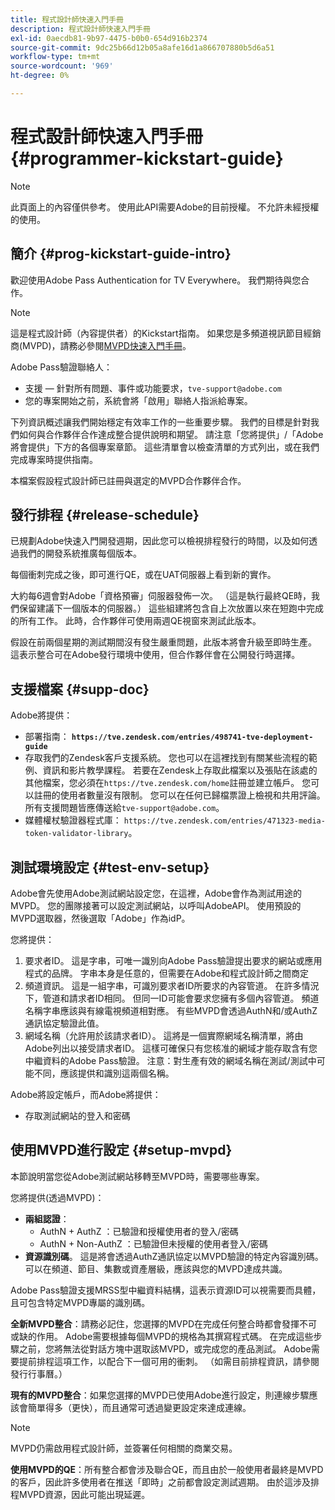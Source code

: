 ```yaml
---
title: 程式設計師快速入門手冊
description: 程式設計師快速入門手冊
exl-id: 0aecdb81-9b97-4475-b0b0-654d916b2374
source-git-commit: 9dc25b66d12b05a8afe16d1a866707880b5d6a51
workflow-type: tm+mt
source-wordcount: '969'
ht-degree: 0%

---
```


# 程式設計師快速入門手冊 {#programmer-kickstart-guide}

>[!NOTE]
>
>此頁面上的內容僅供參考。 使用此API需要Adobe的目前授權。 不允許未經授權的使用。

## 簡介 {#prog-kickstart-guide-intro}

歡迎使用Adobe Pass Authentication for TV Everywhere。 我們期待與您合作。

>[!NOTE]
>
>這是程式設計師（內容提供者）的Kickstart指南。 如果您是多頻道視訊節目經銷商(MVPD)，請務必參閱[MVPD快速入門手冊](/help/authentication/kickstart/mvpd-kickstart-guide.md)。


Adobe Pass驗證聯絡人：

* 支援 — 針對所有問題、事件或功能要求，`tve-support@adobe.com`
* 您的專案開始之前，系統會將「啟用」聯絡人指派給專案。

下列資訊概述讓我們開始穩定有效率工作的一些重要步驟。 我們的目標是針對我們如何與合作夥伴合作達成整合提供說明和期望。 請注意「您將提供」/「Adobe將會提供」下方的各個專案章節。 這些清單會以檢查清單的方式列出，或在我們完成專案時提供指南。

本檔案假設程式設計師已註冊與選定的MVPD合作夥伴合作。

## 發行排程 {#release-schedule}

已規劃Adobe快速入門開發週期，因此您可以檢視排程發行的時間，以及如何透過我們的開發系統推廣每個版本。

每個衝刺完成之後，即可進行QE，或在UAT伺服器上看到新的實作。

大約每6週會對Adobe「資格預審」伺服器發佈一次。 （這是執行最終QE時，我們保留建議下一個版本的伺服器。） 這些組建將包含自上次放置以來在短跑中完成的所有工作。 此時，合作夥伴可使用兩週QE視窗來測試此版本。

假設在前兩個星期的測試期間沒有發生嚴重問題，此版本將會升級至即時生產。 這表示整合可在Adobe發行環境中使用，但合作夥伴會在公開發行時選擇。

<!--For the latest release schedule information, see the Release Calendar.-->

## 支援檔案 {#supp-doc}

Adobe將提供：

* 部署指南： **`https://tve.zendesk.com/entries/498741-tve-deployment-guide`**
* 存取我們的Zendesk客戶支援系統。 您也可以在這裡找到有關某些流程的範例、資訊和影片教學課程。 若要在Zendesk上存取此檔案以及張貼在該處的其他檔案，您必須在`https://tve.zendesk.com/home`註冊並建立帳戶。 您可以註冊的使用者數量沒有限制。  您可以在任何已歸檔票證上檢視和共用評論。 所有支援問題皆應傳送給`tve-support@adobe.com`。
* 媒體權杖驗證器程式庫： `https://tve.zendesk.com/entries/471323-media-token-validator-library`。

## 測試環境設定 {#test-env-setup}

Adobe會先使用Adobe測試網站設定您，在這裡，Adobe會作為測試用途的MVPD。 您的團隊接著可以設定測試網站，以呼叫AdobeAPI。 使用預設的MVPD選取器，然後選取「Adobe」作為idP。

您將提供：

1. 要求者ID。 這是字串，可唯一識別向Adobe Pass驗證提出要求的網站或應用程式的品牌。 字串本身是任意的，但需要在Adobe和程式設計師之間商定
1. 頻道資訊。 這是一組字串，可識別要求者ID所要求的內容管道。 在許多情況下，管道和請求者ID相同。 但同一ID可能會要求您擁有多個內容管道。 頻道名稱字串應該與有線電視頻道相對應。 有些MVPD會透過AuthN和/或AuthZ通訊協定驗證此值。
1. 網域名稱（允許用於該請求者ID）。 這將是一個實際網域名稱清單，將由Adobe列出以接受請求者ID。 這樣可確保只有您核准的網域才能存取含有您中繼資料的Adobe Pass驗證。 注意：對生產有效的網域名稱在測試/測試中可能不同，應該提供和識別這兩個名稱。

Adobe將設定帳戶，而Adobe將提供：

* 存取測試網站的登入和密碼

## 使用MVPD進行設定 {#setup-mvpd}

本節說明當您從Adobe測試網站移轉至MVPD時，需要哪些專案。

您將提供(透過MVPD)：

* **兩組認證**：
   * AuthN + AuthZ ：已驗證和授權使用者的登入/密碼
   * AuthN + Non-AuthZ ：已驗證但未授權的使用者登入/密碼
* **資源識別碼**。 這是將會透過AuthZ通訊協定以MVPD驗證的特定內容識別碼。 可以在頻道、節目、集數或資產層級，應該與您的MVPD達成共識。

Adobe Pass驗證支援MRSS型中繼資料結構，這表示資源ID可以視需要而具體，且可包含特定MVPD專屬的識別碼。

**全新MVPD整合**：請務必記住，您選擇的MVPD在完成任何整合時都會發揮不可或缺的作用。 Adobe需要根據每個MVPD的規格為其撰寫程式碼。 在完成這些步驟之前，您將無法從對話方塊中選取該MVPD，或完成您的產品測試。 Adobe需要提前排程這項工作，以配合下一個可用的衝刺。 （如需目前排程資訊，請參閱發行行事曆。）

**現有的MVPD整合**：如果您選擇的MVPD已使用Adobe進行設定，則連線步驟應該會簡單得多（更快），而且通常可透過變更設定來達成連線。

>[!NOTE]
>
>MVPD仍需啟用程式設計師，並簽署任何相關的商業交易。

**使用MVPD的QE**：所有整合都會涉及聯合QE，而且由於一般使用者最終是MVPD的客戶，因此許多使用者在推送「即時」之前都會設定測試週期。 由於這涉及排程MVPD資源，因此可能出現延遲。

<!--
>[RELATEDINFORMATION]
>[MVPD Kickstart Guide](help\authentication\mvpd-kickstart-guide.md)
-->
